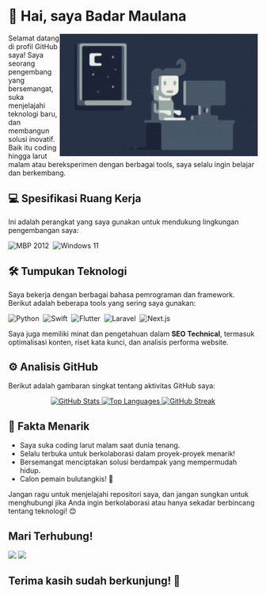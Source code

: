 # 👋 Hai, saya Badar Maulana
<img alt="Night Coding" src="https://raw.githubusercontent.com/AVS1508/AVS1508/master/assets/Night-Coding.gif" align="right" width="400"/>
Selamat datang di profil GitHub saya! Saya seorang pengembang yang bersemangat, suka menjelajahi teknologi baru, dan membangun solusi inovatif. Baik itu coding hingga larut malam atau bereksperimen dengan berbagai tools, saya selalu ingin belajar dan berkembang.

## 💻 Spesifikasi Ruang Kerja
Ini adalah perangkat yang saya gunakan untuk mendukung lingkungan pengembangan saya:
<p>
  <img src="https://img.shields.io/badge/MBP_2012-05122A?style=flat&logo=apple&logoColor=88E0EF" alt="MBP 2012"/>&nbsp;
  <img src="https://img.shields.io/badge/Windows_11-05122A?style=flat&logo=windows&logoColor=88E0EF" alt="Windows 11"/>&nbsp;
</p>

## 🛠 Tumpukan Teknologi
Saya bekerja dengan berbagai bahasa pemrograman dan framework. Berikut adalah beberapa tools yang sering saya gunakan:
<p>
  <img src="https://img.shields.io/badge/-Python-05122A?style=flat&logo=python" alt="Python" />&nbsp;
  <img src="https://img.shields.io/badge/Swift-05122A?flat&logo=swift&logoColor=D06224" alt="Swift" />&nbsp;
  <img src="https://img.shields.io/badge/Flutter-05122A?style=flat&logo=flutter&logoColor=94B3FD" alt="Flutter" />&nbsp;
  <img src="https://img.shields.io/badge/Laravel-05122A?style=flat&logo=laravel&logoColor=FF2D20" alt="Laravel" />&nbsp;
  <img src="https://img.shields.io/badge/Next.js-05122A?style=flat&logo=next.js&logoColor=FFFFFF" alt="Next.js" />
</p>

Saya juga memiliki minat dan pengetahuan dalam **SEO Technical**, termasuk optimalisasi konten, riset kata kunci, dan analisis performa website.

## ⚙️ Analisis GitHub
Berikut adalah gambaran singkat tentang aktivitas GitHub saya:
<p align="center">
  <a href="https://github.com/badadarr">
    <img height="150em" src="https://github-readme-stats.vercel.app/api?username=badadarr&show_icons=true&theme=algolia&include_all_commits=true&count_private=true" alt="GitHub Stats" />
    <img height="150em" src="https://github-readme-stats-eight-theta.vercel.app/api/top-langs/?username=badadarr&layout=compact&langs_count=8&theme=algolia" alt="Top Languages" />
    <img height="150em" src="https://streak-stats.demolab.com/?user=badadarr" alt="GitHub Streak" />
  </a>
</p>

## 🌟 Fakta Menarik
* Saya suka coding larut malam saat dunia tenang.
* Selalu terbuka untuk berkolaborasi dalam proyek-proyek menarik!
* Bersemangat menciptakan solusi berdampak yang mempermudah hidup.
* Calon pemain bulutangkis! 🏸

Jangan ragu untuk menjelajahi repositori saya, dan jangan sungkan untuk menghubungi jika Anda ingin berkolaborasi atau hanya sekadar berbincang tentang teknologi! 😊

## Mari Terhubung!
<p>
  <a href="https://linkedin.com/in/badadarrs"><img src="https://img.shields.io/badge/-LinkedIn-0077B5?style=flat&logo=Linkedin&logoColor=white"/></a>
  <a href="https://www.instagram.com/mbadarre/"><img src="https://img.shields.io/badge/-Instagram-E4405F?style=flat&logo=Instagram&logoColor=white"/></a>
</p>

## Terima kasih sudah berkunjung! 🚀
